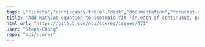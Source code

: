 ```yaml
---
tags: ["climate","contingency-table","dask","documentation","forecast-evaluation","forecast-verification","forecasting","model-validation","oceanography","pandas","python","verification","weather","xarray"]
title: "Add MathJax equation to isotonic fit (in each of continuous, probability and processing) in API"
html_url: "https://github.com/nci/scores/issues/471"
user: "Steph-Chong"
repo: "nci/scores"
---
```


